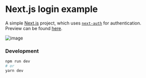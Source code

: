 # Next.js login example

A simple [Next.js](https://nextjs.org/) project, which uses [`next-auth`](https://next-auth.js.org/) for authentication.<br/>
Preview can be found [here](https://nextjs-login-example.vercel.app/).

![image](https://github.com/thomasryu/nextjs-login-example/assets/3944315/184360a5-7505-416c-ba6f-3d354b595ffa)
<br/>

### Development

```bash
npm run dev
# or
yarn dev
```
